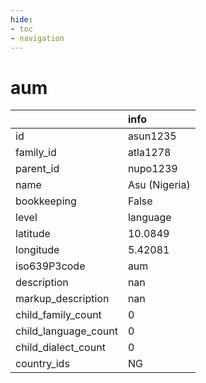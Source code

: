```yaml
---
hide:
- toc
- navigation
---
```

# aum
|                      | info          |
|:---------------------|:--------------|
| id                   | asun1235      |
| family_id            | atla1278      |
| parent_id            | nupo1239      |
| name                 | Asu (Nigeria) |
| bookkeeping          | False         |
| level                | language      |
| latitude             | 10.0849       |
| longitude            | 5.42081       |
| iso639P3code         | aum           |
| description          | nan           |
| markup_description   | nan           |
| child_family_count   | 0             |
| child_language_count | 0             |
| child_dialect_count  | 0             |
| country_ids          | NG            |